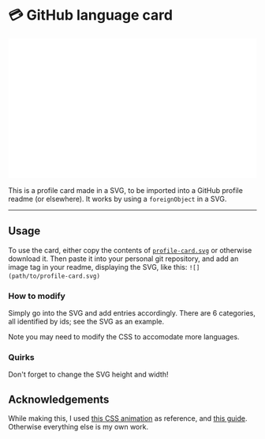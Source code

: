 # 💳 GitHub language card
![](./profile-card.svg)

This is a profile card made in a SVG, to be imported into a GitHub profile readme (or elsewhere). It works by using a ``foreignObject`` in a SVG.

---

## Usage
To use the card, either copy the contents of [``profile-card.svg``](./profile-card.svg) or otherwise download it. Then paste it into your personal git repository, and add an image tag in your readme, displaying the SVG, like this: ``![](path/to/profile-card.svg)``

### How to modify
Simply go into the SVG and add entries accordingly. There are 6 categories, all identified by ids; see the SVG as an example.

Note you may need to modify the CSS to accomodate more languages.

### Quirks
Don't forget to change the SVG height and width!

## Acknowledgements
While making this, I used [this CSS animation](https://codepen.io/alvaromontoro/pen/rNwVpdd) as reference, and [this guide](https://css-tricks.com/snippets/css/typewriter-effect/). Otherwise everything else is my own work.
